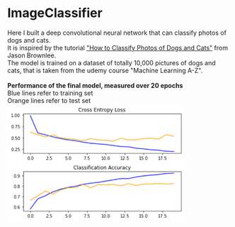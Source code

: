 # ImageClassifier

Here I built a deep convolutional neural network that can classify photos of dogs and cats.<br>
It is inspired by the tutorial ["How to Classify Photos of Dogs and Cats"](https://machinelearningmastery.com/how-to-develop-a-convolutional-neural-network-to-classify-photos-of-dogs-and-cats/#comment-597191) from Jason Brownlee.<br>
The model is trained on a dataset of totally 10,000 pictures of dogs and cats, that is taken from the udemy course "Machine Learning A-Z".<br><br>
<b>Performance of the final model, measured over 20 epochs</b><br>
Blue lines refer to training set<br>
Orange lines refer to test set<br>
<img src="https://github.com/MartinTschendel/ImageClassifier/blob/main/line_charts.PNG" width="400">

